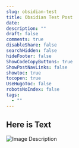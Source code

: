 ```yaml
---
slug: obsidian-test
title: Obsidian Test Post
date: 
description: ""
draft: false
comments: true
disableShare: false
searchHidden: false
hideFooter: false
ShowCodeCopyButtons: true
ShowPostNavLinks: false
showtoc: true
tocopen: true
UseHugoToc: false
robotsNoIndex: false
tags: 
  - ""
---
```


## Here is Text

![Image Description](/images/Pasted%20image%2020241215163254.png)